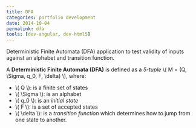 ```yaml
---
title: DFA
categories: portfolio development
date: 2014-10-04
permalink: dfa
tools: [dev-angular, dev-html5]
---
```





Deterministic Finite Automata (DFA) application to test validity
of inputs against an alphabet and transition function.

A **Deterministic Finite Automata (DFA)** is defined as a *5-tuple*
\\( M = (Q, \Sigma, q_0, F, \delta) \\), where:

- \\( Q      \\): is a finite set of states
- \\( \Sigma \\): is an alphabet
- \\( q_0 \\): is an *initial state*
- \\( F \\): is a set of accepted states
- \\( \delta \\): is a *transition function* which determines how to jump from one state to another.
